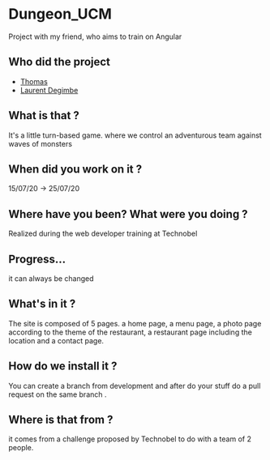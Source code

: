 # Dungeon_UCM

Project with my friend, who aims to train on Angular

## Who did the project 

* [Thomas](https://github.com/WattecampsProg)
* [Laurent Degimbe](https://github.com/DegimbeLaurent)

## What is that ?
It's a little turn-based game. where we control an adventurous team against waves of monsters

## When did you work on it ?
15/07/20 -> 25/07/20


## Where have you been? What were you doing ?
Realized during the web developer training at Technobel

## Progress…
it can always be changed
## What's in it ?
The site is composed of 5 pages. a home page, a menu page, a photo page according to the theme of the restaurant, a restaurant page including the location and a contact page.
## How do we install it ?
You can create a branch from development and after do your stuff do a pull request on the same branch .
## Where is that from ?
it comes from a challenge proposed by Technobel to do with a team of 2 people.
